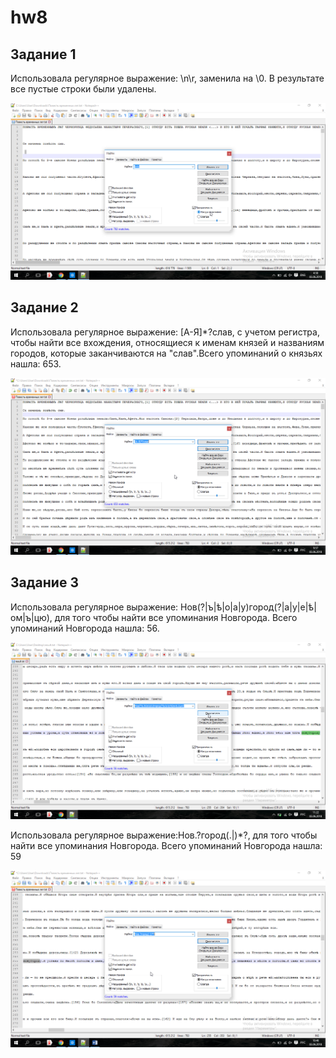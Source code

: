 # hw8

## Задание 1

Использовала регулярное выражение: \n\r, заменила на \0. В результате все пустые строки были удалены.

![](https://github.com/MahastiAkrami/hw8/blob/master/A.png)

## Задание 2

Использовала регулярное выражение: [А-Я]*?слав, с учетом регистра, чтобы найти все вхождения, относящиеся к именам князей и названиям городов, которые заканчиваются на "слав".Всего упоминаний о князьях нашла: 653.

![](https://github.com/MahastiAkrami/hw8/blob/master/%D0%91%D0%91.png)

## Задание 3

Использовала регулярное выражение: Нов(?|ъ|ѣ|о|а|у)город(?|а|у|е|ѣ|ом|ъ|цю), для того чтобы найти все упоминания Новгорода. Всего упоминаний Новгорода нашла: 56.

![](https://github.com/MahastiAkrami/hw8/blob/master/%D0%98%D0%98.png)

Использовала регулярное выражение:Нов.?город(.|)*?, для того чтобы найти все упоминания Новгорода. Всего упоминаний Новгорода нашла: 59

![](https://github.com/MahastiAkrami/hw8/blob/master/%D0%92%D0%92.png)
